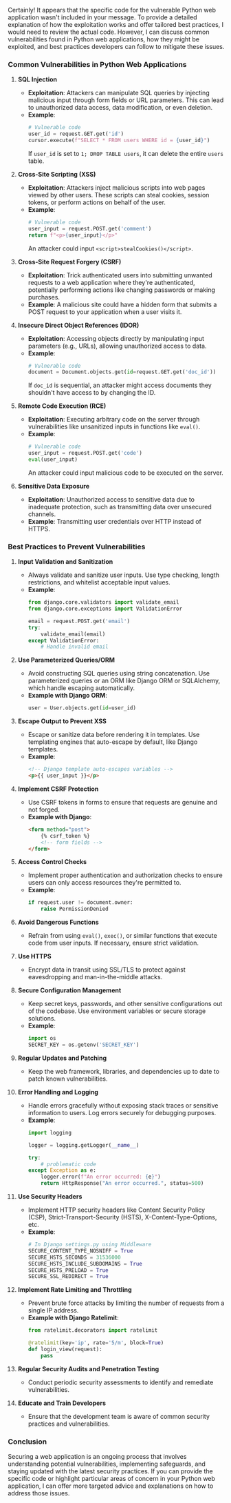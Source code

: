 Certainly! It appears that the specific code for the vulnerable Python web application wasn't included in your message. To provide a detailed explanation of how the exploitation works and offer tailored best practices, I would need to review the actual code. However, I can discuss common vulnerabilities found in Python web applications, how they might be exploited, and best practices developers can follow to mitigate these issues.

### **Common Vulnerabilities in Python Web Applications**

1. **SQL Injection**
   - **Exploitation**: Attackers can manipulate SQL queries by injecting malicious input through form fields or URL parameters. This can lead to unauthorized data access, data modification, or even deletion.
   - **Example**:
     ```python
     # Vulnerable code
     user_id = request.GET.get('id')
     cursor.execute(f"SELECT * FROM users WHERE id = {user_id}")
     ```
     If `user_id` is set to `1; DROP TABLE users`, it can delete the entire `users` table.

2. **Cross-Site Scripting (XSS)**
   - **Exploitation**: Attackers inject malicious scripts into web pages viewed by other users. These scripts can steal cookies, session tokens, or perform actions on behalf of the user.
   - **Example**:
     ```python
     # Vulnerable code
     user_input = request.POST.get('comment')
     return f"<p>{user_input}</p>"
     ```
     An attacker could input `<script>stealCookies()</script>`.

3. **Cross-Site Request Forgery (CSRF)**
   - **Exploitation**: Trick authenticated users into submitting unwanted requests to a web application where they're authenticated, potentially performing actions like changing passwords or making purchases.
   - **Example**:
     A malicious site could have a hidden form that submits a POST request to your application when a user visits it.

4. **Insecure Direct Object References (IDOR)**
   - **Exploitation**: Accessing objects directly by manipulating input parameters (e.g., URLs), allowing unauthorized access to data.
   - **Example**:
     ```python
     # Vulnerable code
     document = Document.objects.get(id=request.GET.get('doc_id'))
     ```
     If `doc_id` is sequential, an attacker might access documents they shouldn't have access to by changing the ID.

5. **Remote Code Execution (RCE)**
   - **Exploitation**: Executing arbitrary code on the server through vulnerabilities like unsanitized inputs in functions like `eval()`.
   - **Example**:
     ```python
     # Vulnerable code
     user_input = request.POST.get('code')
     eval(user_input)
     ```
     An attacker could input malicious code to be executed on the server.

6. **Sensitive Data Exposure**
   - **Exploitation**: Unauthorized access to sensitive data due to inadequate protection, such as transmitting data over unsecured channels.
   - **Example**:
     Transmitting user credentials over HTTP instead of HTTPS.

### **Best Practices to Prevent Vulnerabilities**

1. **Input Validation and Sanitization**
   - Always validate and sanitize user inputs. Use type checking, length restrictions, and whitelist acceptable input values.
   - **Example**:
     ```python
     from django.core.validators import validate_email
     from django.core.exceptions import ValidationError

     email = request.POST.get('email')
     try:
         validate_email(email)
     except ValidationError:
         # Handle invalid email
     ```

2. **Use Parameterized Queries/ORM**
   - Avoid constructing SQL queries using string concatenation. Use parameterized queries or an ORM like Django ORM or SQLAlchemy, which handle escaping automatically.
   - **Example with Django ORM**:
     ```python
     user = User.objects.get(id=user_id)
     ```

3. **Escape Output to Prevent XSS**
   - Escape or sanitize data before rendering it in templates. Use templating engines that auto-escape by default, like Django templates.
   - **Example**:
     ```html
     <!-- Django template auto-escapes variables -->
     <p>{{ user_input }}</p>
     ```

4. **Implement CSRF Protection**
   - Use CSRF tokens in forms to ensure that requests are genuine and not forged.
   - **Example with Django**:
     ```html
     <form method="post">
         {% csrf_token %}
         <!-- form fields -->
     </form>
     ```

5. **Access Control Checks**
   - Implement proper authentication and authorization checks to ensure users can only access resources they're permitted to.
   - **Example**:
     ```python
     if request.user != document.owner:
         raise PermissionDenied
     ```

6. **Avoid Dangerous Functions**
   - Refrain from using `eval()`, `exec()`, or similar functions that execute code from user inputs. If necessary, ensure strict validation.
   
7. **Use HTTPS**
   - Encrypt data in transit using SSL/TLS to protect against eavesdropping and man-in-the-middle attacks.

8. **Secure Configuration Management**
   - Keep secret keys, passwords, and other sensitive configurations out of the codebase. Use environment variables or secure storage solutions.
   - **Example**:
     ```python
     import os
     SECRET_KEY = os.getenv('SECRET_KEY')
     ```

9. **Regular Updates and Patching**
   - Keep the web framework, libraries, and dependencies up to date to patch known vulnerabilities.

10. **Error Handling and Logging**
    - Handle errors gracefully without exposing stack traces or sensitive information to users. Log errors securely for debugging purposes.
    - **Example**:
      ```python
      import logging

      logger = logging.getLogger(__name__)

      try:
          # problematic code
      except Exception as e:
          logger.error(f"An error occurred: {e}")
          return HttpResponse("An error occurred.", status=500)
      ```

11. **Use Security Headers**
    - Implement HTTP security headers like Content Security Policy (CSP), Strict-Transport-Security (HSTS), X-Content-Type-Options, etc.
    - **Example**:
      ```python
      # In Django settings.py using Middleware
      SECURE_CONTENT_TYPE_NOSNIFF = True
      SECURE_HSTS_SECONDS = 31536000
      SECURE_HSTS_INCLUDE_SUBDOMAINS = True
      SECURE_HSTS_PRELOAD = True
      SECURE_SSL_REDIRECT = True
      ```

12. **Implement Rate Limiting and Throttling**
    - Prevent brute force attacks by limiting the number of requests from a single IP address.
    - **Example with Django Ratelimit**:
      ```python
      from ratelimit.decorators import ratelimit

      @ratelimit(key='ip', rate='5/m', block=True)
      def login_view(request):
          pass
      ```

13. **Regular Security Audits and Penetration Testing**
    - Conduct periodic security assessments to identify and remediate vulnerabilities.

14. **Educate and Train Developers**
    - Ensure that the development team is aware of common security practices and vulnerabilities.

### **Conclusion**

Securing a web application is an ongoing process that involves understanding potential vulnerabilities, implementing safeguards, and staying updated with the latest security practices. If you can provide the specific code or highlight particular areas of concern in your Python web application, I can offer more targeted advice and explanations on how to address those issues.